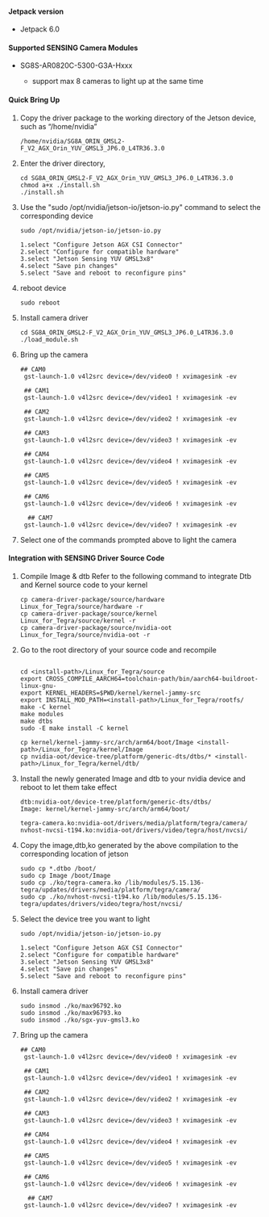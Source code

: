 #### Jetpack version

* Jetpack 6.0

#### Supported SENSING Camera Modules

* SG8S-AR0820C-5300-G3A-Hxxx

  * support max 8 cameras to light up at the same time

#### Quick Bring Up

1. Copy the driver package to the working directory of the Jetson device, such as “/home/nvidia”

   ```
   /home/nvidia/SG8A_ORIN_GMSL2-F_V2_AGX_Orin_YUV_GMSL3_JP6.0_L4TR36.3.0
   ```
2. Enter the driver directory,

   ```
   cd SG8A_ORIN_GMSL2-F_V2_AGX_Orin_YUV_GMSL3_JP6.0_L4TR36.3.0
   chmod a+x ./install.sh
   ./install.sh
   ```
3. Use the "sudo /opt/nvidia/jetson-io/jetson-io.py" command to select the corresponding device

   ```
   sudo /opt/nvidia/jetson-io/jetson-io.py

   1.select "Configure Jetson AGX CSI Connector"
   2.select "Configure for compatible hardware"
   3.select "Jetson Sensing YUV GMSL3x8"
   4.select "Save pin changes"
   5.select "Save and reboot to reconfigure pins"
   ```
4. reboot device

   ```
   sudo reboot
   ```
5. Install camera driver

   ```
   cd SG8A_ORIN_GMSL2-F_V2_AGX_Orin_YUV_GMSL3_JP6.0_L4TR36.3.0
   ./load_module.sh
   ```
6. Bring up the camera

   ```
   ## CAM0
    gst-launch-1.0 v4l2src device=/dev/video0 ! xvimagesink -ev

    ## CAM1
    gst-launch-1.0 v4l2src device=/dev/video1 ! xvimagesink -ev

    ## CAM2
    gst-launch-1.0 v4l2src device=/dev/video2 ! xvimagesink -ev

    ## CAM3
    gst-launch-1.0 v4l2src device=/dev/video3 ! xvimagesink -ev

    ## CAM4
    gst-launch-1.0 v4l2src device=/dev/video4 ! xvimagesink -ev

    ## CAM5
    gst-launch-1.0 v4l2src device=/dev/video5 ! xvimagesink -ev

    ## CAM6
    gst-launch-1.0 v4l2src device=/dev/video6 ! xvimagesink -ev

     ## CAM7
    gst-launch-1.0 v4l2src device=/dev/video7 ! xvimagesink -ev
   ```
7. Select one of the commands prompted above to light the camera

#### Integration with SENSING Driver Source Code

1. Compile Image & dtb
   Refer to the following command to integrate Dtb and Kernel source code to your kernel

   ```
   cp camera-driver-package/source/hardware Linux_for_Tegra/source/hardware -r
   cp camera-driver-package/source/kernel Linux_for_Tegra/source/kernel -r
   cp camera-driver-package/source/nvidia-oot Linux_for_Tegra/source/nvidia-oot -r
   ```
2. Go to the root directory of your source code and recompile

   ```

   cd <install-path>/Linux_for_Tegra/source
   export CROSS_COMPILE_AARCH64=toolchain-path/bin/aarch64-buildroot-linux-gnu-
   export KERNEL_HEADERS=$PWD/kernel/kernel-jammy-src
   export INSTALL_MOD_PATH=<install-path>/Linux_for_Tegra/rootfs/
   make -C kernel
   make modules
   make dtbs
   sudo -E make install -C kernel

   cp kernel/kernel-jammy-src/arch/arm64/boot/Image <install-path>/Linux_for_Tegra/kernel/Image
   cp nvidia-oot/device-tree/platform/generic-dts/dtbs/* <install-path>/Linux_for_Tegra/kernel/dtb/
   ```
3. Install the newly generated Image and dtb to your nvidia device and reboot to let them take effect

   ```
   dtb:nvidia-oot/device-tree/platform/generic-dts/dtbs/
   Image: kernel/kernel-jammy-src/arch/arm64/boot/

   tegra-camera.ko:nvidia-oot/drivers/media/platform/tegra/camera/
   nvhost-nvcsi-t194.ko:nvidia-oot/drivers/video/tegra/host/nvcsi/
   ```
4. Copy the image,dtb,ko generated by the above compilation to the corresponding location of jetson

   ```
   sudo cp *.dtbo /boot/
   sudo cp Image /boot/Image
   sudo cp ./ko/tegra-camera.ko /lib/modules/5.15.136-tegra/updates/drivers/media/platform/tegra/camera/
   sudo cp ./ko/nvhost-nvcsi-t194.ko /lib/modules/5.15.136-tegra/updates/drivers/video/tegra/host/nvcsi/
   ```
5. Select the device tree you want to light

   ```
   sudo /opt/nvidia/jetson-io/jetson-io.py

   1.select "Configure Jetson AGX CSI Connector"
   2.select "Configure for compatible hardware"
   3.select "Jetson Sensing YUV GMSL3x8"
   4.select "Save pin changes"
   5.select "Save and reboot to reconfigure pins"
   ```
6. Install camera driver

   ```
   sudo insmod ./ko/max96792.ko
   sudo insmod ./ko/max96793.ko
   sudo insmod ./ko/sgx-yuv-gmsl3.ko
   ```
7. Bring up the camera

   ```
   ## CAM0
    gst-launch-1.0 v4l2src device=/dev/video0 ! xvimagesink -ev

    ## CAM1
    gst-launch-1.0 v4l2src device=/dev/video1 ! xvimagesink -ev

    ## CAM2
    gst-launch-1.0 v4l2src device=/dev/video2 ! xvimagesink -ev

    ## CAM3
    gst-launch-1.0 v4l2src device=/dev/video3 ! xvimagesink -ev

    ## CAM4
    gst-launch-1.0 v4l2src device=/dev/video4 ! xvimagesink -ev

    ## CAM5
    gst-launch-1.0 v4l2src device=/dev/video5 ! xvimagesink -ev

    ## CAM6
    gst-launch-1.0 v4l2src device=/dev/video6 ! xvimagesink -ev

     ## CAM7
    gst-launch-1.0 v4l2src device=/dev/video7 ! xvimagesink -ev

   ```
